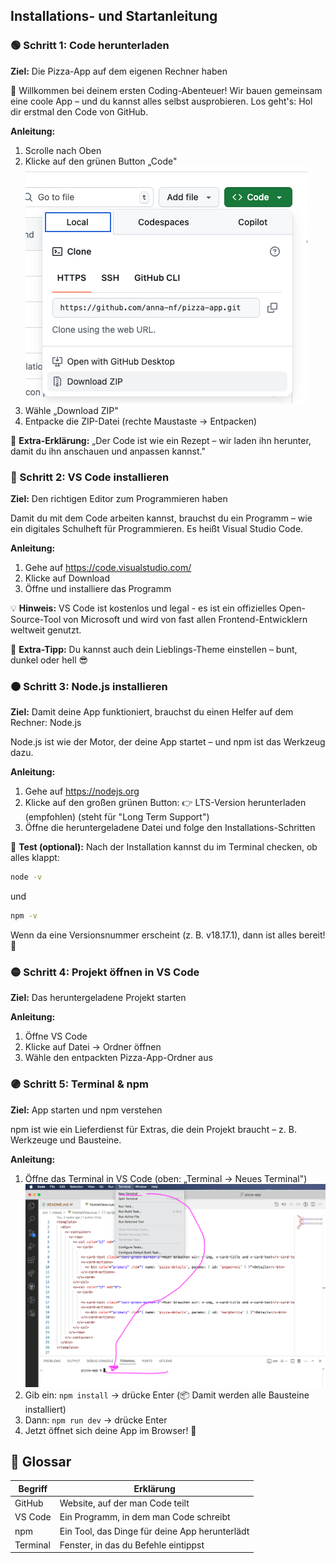 ## Installations- und Startanleitung

### 🟢 Schritt 1: Code herunterladen

**Ziel:** Die Pizza-App auf dem eigenen Rechner haben

👋 Willkommen bei deinem ersten Coding-Abenteuer! Wir bauen gemeinsam eine coole App – und du kannst alles selbst ausprobieren.
Los geht's: Hol dir erstmal den Code von GitHub.

**Anleitung:**

1. Scrolle nach Oben
2. Klicke auf den grünen Button „Code"
   ![GitHub Code Button](github-code-button.png)
3. Wähle „Download ZIP"
4. Entpacke die ZIP-Datei (rechte Maustaste → Entpacken)

🧁 **Extra-Erklärung:**
„Der Code ist wie ein Rezept – wir laden ihn herunter, damit du ihn anschauen und anpassen kannst."

### 🔵 Schritt 2: VS Code installieren

**Ziel:** Den richtigen Editor zum Programmieren haben

Damit du mit dem Code arbeiten kannst, brauchst du ein Programm – wie ein digitales Schulheft für Programmieren. Es heißt Visual Studio Code.

**Anleitung:**

1. Gehe auf https://code.visualstudio.com/
2. Klicke auf Download
3. Öffne und installiere das Programm

💡 **Hinweis:** VS Code ist kostenlos und legal - es ist ein offizielles Open-Source-Tool von Microsoft und wird von fast allen Frontend-Entwicklern weltweit genutzt.

🧁 **Extra-Tipp:**
Du kannst auch dein Lieblings-Theme einstellen – bunt, dunkel oder hell 😎

### 🟠 Schritt 3: Node.js installieren

**Ziel:** Damit deine App funktioniert, brauchst du einen Helfer auf dem Rechner: Node.js

Node.js ist wie der Motor, der deine App startet – und npm ist das Werkzeug dazu.

**Anleitung:**

1. Gehe auf https://nodejs.org
2. Klicke auf den großen grünen Button:
   👉 LTS-Version herunterladen (empfohlen)
   (steht für "Long Term Support")
3. Öffne die heruntergeladene Datei und folge den Installations-Schritten

🧪 **Test (optional):**
Nach der Installation kannst du im Terminal checken, ob alles klappt:

```bash
node -v
```

und

```bash
npm -v
```

Wenn da eine Versionsnummer erscheint (z. B. v18.17.1), dann ist alles bereit! 🚀

### 🟡 Schritt 4: Projekt öffnen in VS Code

**Ziel:** Das heruntergeladene Projekt starten

**Anleitung:**

1. Öffne VS Code
2. Klicke auf Datei → Ordner öffnen
3. Wähle den entpackten Pizza-App-Ordner aus

### 🟣 Schritt 5: Terminal & npm

**Ziel:** App starten und npm verstehen

npm ist wie ein Lieferdienst für Extras, die dein Projekt braucht – z. B. Werkzeuge und Bausteine.

**Anleitung:**

1. Öffne das Terminal in VS Code (oben: „Terminal → Neues Terminal")
   ![VS Code New Terminal](vscode-new-terminal.png)
2. Gib ein: `npm install` → drücke Enter (📦 Damit werden alle Bausteine installiert)
3. Dann: `npm run dev` → drücke Enter
4. Jetzt öffnet sich deine App im Browser! 🚀

## 💬 Glossar

| Begriff  | Erklärung                                      |
| -------- | ---------------------------------------------- |
| GitHub   | Website, auf der man Code teilt                |
| VS Code  | Ein Programm, in dem man Code schreibt         |
| npm      | Ein Tool, das Dinge für deine App herunterlädt |
| Terminal | Fenster, in das du Befehle eintippst           |
